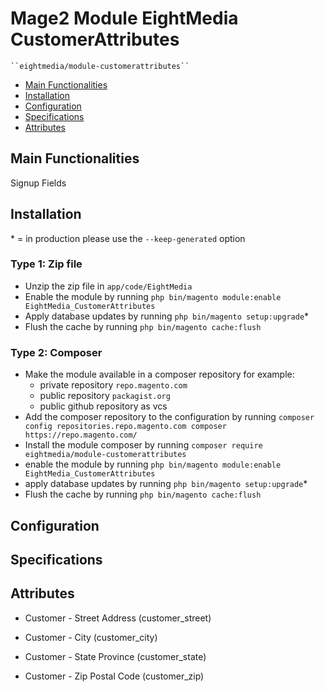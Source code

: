 # Mage2 Module EightMedia CustomerAttributes

    ``eightmedia/module-customerattributes``

 - [Main Functionalities](#markdown-header-main-functionalities)
 - [Installation](#markdown-header-installation)
 - [Configuration](#markdown-header-configuration)
 - [Specifications](#markdown-header-specifications)
 - [Attributes](#markdown-header-attributes)


## Main Functionalities
Signup Fields

## Installation
\* = in production please use the `--keep-generated` option

### Type 1: Zip file

 - Unzip the zip file in `app/code/EightMedia`
 - Enable the module by running `php bin/magento module:enable EightMedia_CustomerAttributes`
 - Apply database updates by running `php bin/magento setup:upgrade`\*
 - Flush the cache by running `php bin/magento cache:flush`

### Type 2: Composer

 - Make the module available in a composer repository for example:
    - private repository `repo.magento.com`
    - public repository `packagist.org`
    - public github repository as vcs
 - Add the composer repository to the configuration by running `composer config repositories.repo.magento.com composer https://repo.magento.com/`
 - Install the module composer by running `composer require eightmedia/module-customerattributes`
 - enable the module by running `php bin/magento module:enable EightMedia_CustomerAttributes`
 - apply database updates by running `php bin/magento setup:upgrade`\*
 - Flush the cache by running `php bin/magento cache:flush`


## Configuration




## Specifications




## Attributes

 - Customer - Street Address (customer_street)

 - Customer - City (customer_city)

 - Customer - State Province (customer_state)

 - Customer - Zip Postal Code (customer_zip)

